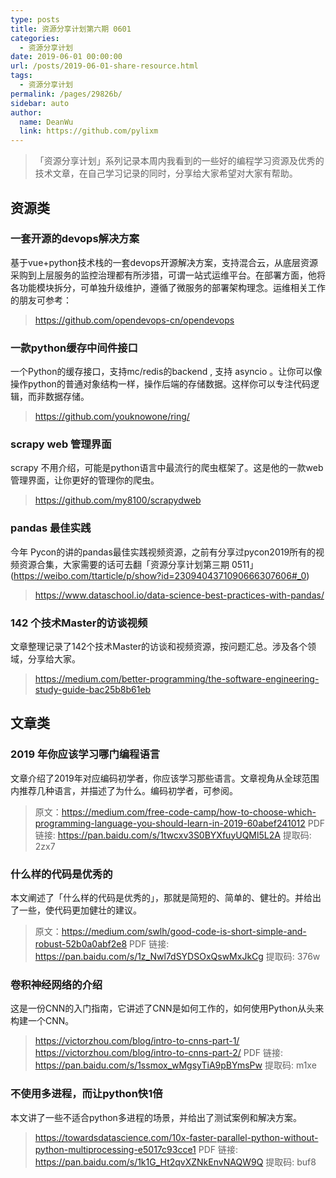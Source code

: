 ```yaml
---
type: posts
title: 资源分享计划第六期 0601
categories: 
  - 资源分享计划
date: 2019-06-01 00:00:00
url: /posts/2019-06-01-share-resource.html
tags: 
  - 资源分享计划
permalink: /pages/29826b/
sidebar: auto
author: 
  name: DeanWu
  link: https://github.com/pylixm
---
```


>「资源分享计划」系列记录本周内我看到的一些好的编程学习资源及优秀的技术文章，在自己学习记录的同时，分享给大家希望对大家有帮助。

## 资源类

###  一套开源的devops解决方案

基于vue+python技术栈的一套devops开源解决方案，支持混合云，从底层资源采购到上层服务的监控治理都有所涉猎，可谓一站式运维平台。在部署方面，他将各功能模块拆分，可单独升级维护，遵循了微服务的部署架构理念。运维相关工作的朋友可参考：

> https://github.com/opendevops-cn/opendevops

### 一款python缓存中间件接口

一个Python的缓存接口，支持mc/redis的backend , 支持 asyncio 。让你可以像操作python的普通对象结构一样，操作后端的存储数据。这样你可以专注代码逻辑，而非数据存储。

> https://github.com/youknowone/ring/

### scrapy web 管理界面

scrapy 不用介绍，可能是python语言中最流行的爬虫框架了。这是他的一款web管理界面，让你更好的管理你的爬虫。

> https://github.com/my8100/scrapydweb


### pandas 最佳实践

今年 Pycon的讲的pandas最佳实践视频资源，之前有分享过pycon2019所有的视频资源合集，大家需要的话可去翻「资源分享计划第三期 0511」(https://weibo.com/ttarticle/p/show?id=2309404371090666307606#_0)

> https://www.dataschool.io/data-science-best-practices-with-pandas/

### 142 个技术Master的访谈视频

文章整理记录了142个技术Master的访谈和视频资源，按问题汇总。涉及各个领域，分享给大家。

> https://medium.com/better-programming/the-software-engineering-study-guide-bac25b8b61eb

## 文章类

###  2019 年你应该学习哪门编程语言

文章介绍了2019年对应编码初学者，你应该学习那些语言。文章视角从全球范围内推荐几种语言，并描述了为什么。编码初学者，可参阅。

> 原文：https://medium.com/free-code-camp/how-to-choose-which-programming-language-you-should-learn-in-2019-60abef241012
> PDF 链接: https://pan.baidu.com/s/1twcxv3S0BYXfuyUQMl5L2A 提取码: 2zx7 

### 什么样的代码是优秀的

本文阐述了「什么样的代码是优秀的」，那就是简短的、简单的、健壮的。并给出了一些，使代码更加健壮的建议。

> 原文：https://medium.com/swlh/good-code-is-short-simple-and-robust-52b0a0abf2e8
> PDF 链接: https://pan.baidu.com/s/1z_Nwl7dSYDSOxQswMxJkCg 提取码: 376w 

### 卷积神经网络的介绍

这是一份CNN的入门指南，它讲述了CNN是如何工作的，如何使用Python从头来构建一个CNN。

> https://victorzhou.com/blog/intro-to-cnns-part-1/
> https://victorzhou.com/blog/intro-to-cnns-part-2/
> PDF 链接: https://pan.baidu.com/s/1ssmox_wMgsyTiA9pBYmsPw 提取码: m1xe 

### 不使用多进程，而让python快1倍

本文讲了一些不适合python多进程的场景，并给出了测试案例和解决方案。

> https://towardsdatascience.com/10x-faster-parallel-python-without-python-multiprocessing-e5017c93cce1
> PDF 链接: https://pan.baidu.com/s/1k1G_Ht2qvXZNkEnvNAQW9Q 提取码: buf8 


